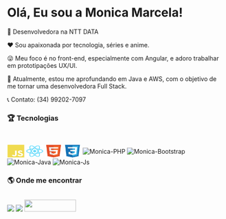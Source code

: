 # Olá, Eu sou a Monica Marcela!

🔭 Desenvolvedora na NTT DATA

❤ Sou apaixonada por tecnologia, séries e anime.

😜 Meu foco é no front-end, especialmente com Angular, e adoro trabalhar em prototipações UX/UI.

🌱 Atualmente, estou me aprofundando em Java e AWS, com o objetivo de me tornar uma desenvolvedora Full Stack.

📞 Contato: (34) 99202-7097


### 🏆 Tecnologias
  
##

<div style="display: inline_block"><br>
  <img align="center" alt="Monica-Js" height="30" width="40" src="https://raw.githubusercontent.com/devicons/devicon/master/icons/javascript/javascript-plain.svg">
  <img align="center" alt="Monica-React" height="30" width="40" src="https://raw.githubusercontent.com/devicons/devicon/master/icons/react/react-original.svg">
  <img align="center" alt="Monica-HTML" height="30" width="40" src="https://raw.githubusercontent.com/devicons/devicon/master/icons/html5/html5-original.svg">
  <img align="center" alt="Monica-CSS" height="30" width="40" src="https://raw.githubusercontent.com/devicons/devicon/master/icons/css3/css3-original.svg">
  <img align="center" alt="Monica-PHP" height="30" width="40" src="https://cdn.jsdelivr.net/gh/devicons/devicon/icons/php/php-original.svg">
  <img align="center" alt="Monica-Bootstrap" height="30" width="40" src="https://cdn.jsdelivr.net/gh/devicons/devicon/icons/bootstrap/bootstrap-plain-wordmark.svg" />
  <img align="center" alt="Monica-Java" height="30" width="40" src="https://cdn.jsdelivr.net/gh/devicons/devicon/icons/java/java-original-wordmark.svg" />
  <img align="center" alt="Monica-Js" height="30" width="40" src="https://cdn.jsdelivr.net/gh/devicons/devicon/icons/angularjs/angularjs-original.svg" />
  
### 🌎 Onde me encontrar
  
##
  
<div>
  <a href = "mailto:monicamarcela92021097@gmail.com"><img src="https://img.shields.io/badge/Gmail-D14836?style=for-the-badge&logo=gmail&logoColor=white" target="_blank"></a>
  <a href="https://www.linkedin.com/in/monica-marcela-3a15a1177/" target="_blank"><img src="https://img.shields.io/badge/LinkedIn-0077B5?style=for-the-badge&logo=linkedin&logoColor=white" target="_blank"></a> 
  <a href="https://wa.me/5534992027097?text=" target="_blank"><img height="28" width="120" src="https://img.shields.io/badge/WhatsApp-25D366?logo=whatsapp&logoColor=fff&style=flat" target="_blank"></a> 
</div>
   
